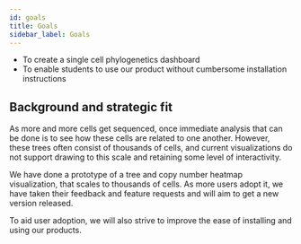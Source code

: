 ```yaml
---
id: goals
title: Goals
sidebar_label: Goals
---
```


- To create a single cell phylogenetics dashboard
- To enable students to use our product without cumbersome installation instructions

## Background and strategic fit

As more and more cells get sequenced, once immediate analysis that can be done is to see how these cells are related to one another. However, these trees often consist of thousands of cells, and current visualizations do not support drawing to this scale and retaining some level of interactivity.

We have done a prototype of a tree and copy number heatmap visualization, that scales to thousands of cells. As more users adopt it, we have taken their feedback and feature requests and will aim to get a new version released.

To aid user adoption, we will also strive to improve the ease of installing and using our products.
